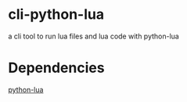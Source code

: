 # cli-python-lua
a cli tool to run lua files and lua code with python-lua
# Dependencies
[python-lua](https://github.com/wijnen/python-lua)
